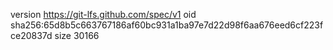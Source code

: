 version https://git-lfs.github.com/spec/v1
oid sha256:65d8b5c663767186af60bc931a1ba97e7d22d98f6aa676eed6cf223fce20837d
size 30166
